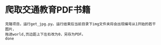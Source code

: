 # 爬取交通教育PDF书籍

    克隆项目，运行get_jpg.py。运行结束后当前目录下img文件夹将会出现编号从1开始的若干图片，
    拖进world,页边距上下左右改为0，另存为PDF。
    done

